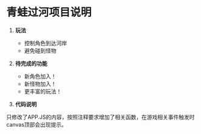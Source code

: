 青蛙过河项目说明
========
 1. **玩法**
    - 控制角色到达河岸
    - 避免碰到怪物

 2. **待完成的功能**
    - 新角色加入！
    - 新怪物加入！
    - 更丰富的玩法！

 3. **代码说明**

  只修改了APP.JS的内容，按照注释要求增加了相关函数，在游戏相关事件触发时canvas顶部会出现提示。
